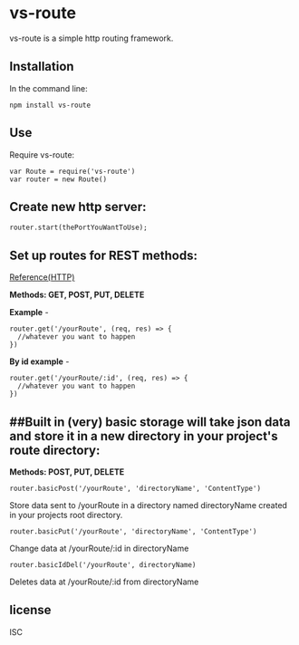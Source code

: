 vs-route
========

vs-route is a simple http routing framework.


Installation
-----------
In the command line:

    npm install vs-route



Use
--------
Require vs-route:

    var Route = require('vs-route')
    var router = new Route()



Create new http server:
---------------------------

    router.start(thePortYouWantToUse);



Set up routes for REST methods:
-----------------------------
[Reference(HTTP)](https://nodejs.org/dist/latest-v4.x/docs/api/http.html)

**Methods: GET, POST, PUT, DELETE**


**Example** -

    router.get('/yourRoute', (req, res) => {
      //whatever you want to happen
    })

**By id example** -

    router.get('/yourRoute/:id', (req, res) => {
      //whatever you want to happen
    })



##Built in (very) basic storage will take json data and store it in a new directory in your project's route directory:
-----------------------
**Methods: POST, PUT, DELETE**

    router.basicPost('/yourRoute', 'directoryName', 'ContentType')

Store data sent to /yourRoute in a directory named directoryName created in your projects root directory.

    router.basicPut('/yourRoute', 'directoryName', 'ContentType')

Change data at /yourRoute/:id in directoryName

    router.basicIdDel('/yourRoute', directoryName)

Deletes data at /yourRoute/:id from directoryName



license
-------
 ISC

